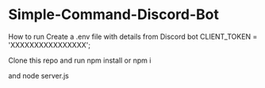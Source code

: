 # Simple-Command-Discord-Bot

How to run
Create a .env file with details from Discord bot
CLIENT_TOKEN = 'XXXXXXXXXXXXXXXX';

Clone this repo and run
npm install or npm i


and
node server.js
